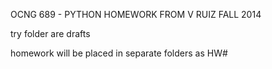 OCNG 689 - PYTHON
HOMEWORK FROM 
V RUIZ
FALL 2014

try folder are drafts

homework will be placed in separate folders as HW#
